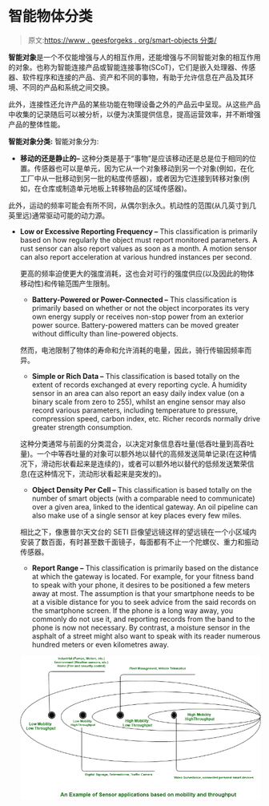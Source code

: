 # 智能物体分类

> 原文:[https://www . geesforgeks . org/smart-objects 分类/](https://www.geeksforgeeks.org/classification-of-smart-objects/)

**智能对象**是一个不仅能增强与人的相互作用，还能增强与不同智能对象的相互作用的对象。也称为智能连接产品或智能连接事物(SCoT)，它们是嵌入处理器、传感器、软件程序和连接的产品、资产和不同的事物，有助于允许信息在产品及其环境、不同的产品和系统之间交换。

此外，连接性还允许产品的某些功能在物理设备之外的产品云中呈现。从这些产品中收集的记录随后可以被分析，以便为决策提供信息，提高运营效率，并不断增强产品的整体性能。

**智能对象分类:**
智能对象分为:

*   **移动的还是静止的–**
    这种分类是基于“事物”是应该移动还是总是位于相同的位置。传感器也可以是单元，因为它从一个对象移动到另一个对象(例如，在化工厂中从一批移动到另一批的粘度传感器)，或者因为它连接到转移对象(例如，在仓库或制造单元地板上转移物品的区域传感器)。

此外，运动的频率可能会有所不同，从偶尔到永久。机动性的范围(从几英寸到几英里远)通常驱动可能的动力源。

*   **Low or Excessive Reporting Frequency –**
    This classification is primarily based on how regularly the object must report monitored parameters. A rust sensor can also report values as soon as a month. A motion sensor can also report acceleration at various hundred instances per second.

    更高的频率迫使更大的强度消耗，这也会对可行的强度供应(以及因此的物体移动性)和传输范围产生限制。

    *   **Battery-Powered or Power-Connected –**
    This classification is primarily based on whether or not the object incorporates its very own energy supply or receives non-stop power from an exterior power source. Battery-powered matters can be moved greater without difficulty than line-powered objects.

    然而，电池限制了物体的寿命和允许消耗的电量，因此，骑行传输因频率而异。

    *   **Simple or Rich Data –**
    This classification is based totally on the extent of records exchanged at every reporting cycle. A humidity sensor in an area can also report an easy daily index value (on a binary scale from zero to 255), whilst an engine sensor may also record various parameters, including temperature to pressure, compression speed, carbon index, etc. Richer records normally drive greater strength consumption.

    这种分类通常与前面的分类混合，以决定对象信息吞吐量(低吞吐量到高吞吐量)。一个中等吞吐量的对象可以额外地以替代的高频发送简单记录(在这种情况下，滑动形状看起来是连续的)，或者可以额外地以替代的低频发送繁荣信息(在这种情况下，流动形状看起来是突发的)。

    *   **Object Density Per Cell –**
    This classification is based totally on the number of smart objects (with a comparable need to communicate) over a given area, linked to the identical gateway. An oil pipeline can also make use of a single sensor at key places every few miles.

    相比之下，像惠普尔天文台的 SETI 巨像望远镜这样的望远镜在一个小区域内安装了数百面，有时甚至数千面镜子，每面都有不止一个陀螺仪、重力和振动传感器。

    *   **Report Range –**
    This classification is primarily based on the distance at which the gateway is located. For example, for your fitness band to speak with your phone, it desires to be positioned a few meters away at most. The assumption is that your smartphone needs to be at a visible distance for you to seek advice from the said records on the smartphone screen. If the phone is a long way away, you commonly do not use it, and reporting records from the band to the phone is now not necessary. By contrast, a moisture sensor in the asphalt of a street might also want to speak with its reader numerous hundred meters or even kilometres away.

    ![](img/e2317bf79cc9b45033ae8f30e3fe565a.png)